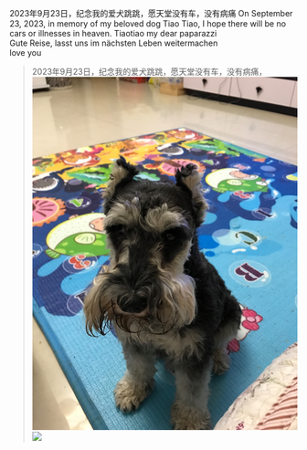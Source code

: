 2023年9月23日，纪念我的爱犬跳跳，愿天堂没有车，没有病痛
On September 23, 2023, in memory of my beloved dog Tiao Tiao, I hope there will be no cars or illnesses in heaven.
Tiaotiao my dear paparazzi  
Gute Reise, lasst uns im nächsten Leben weitermachen       
love you

 
> 2023年9月23日，纪念我的爱犬跳跳，愿天堂没有车，没有病痛，
![](img/home-bg.jpeg)
> ![](https://dunickcoder.github.io/img/home-bg.jpeg)
